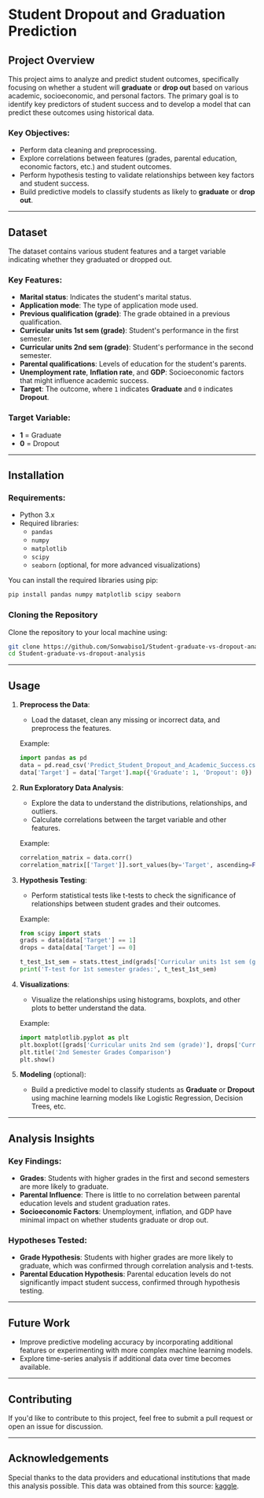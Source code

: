 # Student Dropout and Graduation Prediction

## Project Overview
This project aims to analyze and predict student outcomes, specifically focusing on whether a student will **graduate** or **drop out** based on various academic, socioeconomic, and personal factors. The primary goal is to identify key predictors of student success and to develop a model that can predict these outcomes using historical data.

### Key Objectives:
- Perform data cleaning and preprocessing.
- Explore correlations between features (grades, parental education, economic factors, etc.) and student outcomes.
- Perform hypothesis testing to validate relationships between key factors and student success.
- Build predictive models to classify students as likely to **graduate** or **drop out**.

---

## Dataset

The dataset contains various student features and a target variable indicating whether they graduated or dropped out.

### Key Features:
- **Marital status**: Indicates the student's marital status.
- **Application mode**: The type of application mode used.
- **Previous qualification (grade)**: The grade obtained in a previous qualification.
- **Curricular units 1st sem (grade)**: Student's performance in the first semester.
- **Curricular units 2nd sem (grade)**: Student's performance in the second semester.
- **Parental qualifications**: Levels of education for the student's parents.
- **Unemployment rate**, **Inflation rate**, and **GDP**: Socioeconomic factors that might influence academic success.
- **Target**: The outcome, where `1` indicates **Graduate** and `0` indicates **Dropout**.

### Target Variable:
- **1** = Graduate
- **0** = Dropout

---

## Installation

### Requirements:
- Python 3.x
- Required libraries:
  - `pandas`
  - `numpy`
  - `matplotlib`
  - `scipy`
  - `seaborn` (optional, for more advanced visualizations)

You can install the required libraries using pip:
```bash
pip install pandas numpy matplotlib scipy seaborn
```

### Cloning the Repository
Clone the repository to your local machine using:
```bash
git clone https://github.com/Sonwabiso1/Student-graduate-vs-dropout-analysis.git
cd Student-graduate-vs-dropout-analysis
```

---

## Usage

1. **Preprocess the Data**:
   - Load the dataset, clean any missing or incorrect data, and preprocess the features.
   
   Example:
   ```python
   import pandas as pd
   data = pd.read_csv('Predict_Student_Dropout_and_Academic_Success.csv', delimiter=';')
   data['Target'] = data['Target'].map({'Graduate': 1, 'Dropout': 0})
   ```

2. **Run Exploratory Data Analysis**:
   - Explore the data to understand the distributions, relationships, and outliers.
   - Calculate correlations between the target variable and other features.
   
   Example:
   ```python
   correlation_matrix = data.corr()
   correlation_matrix[['Target']].sort_values(by='Target', ascending=False)
   ```

3. **Hypothesis Testing**:
   - Perform statistical tests like t-tests to check the significance of relationships between student grades and their outcomes.
   
   Example:
   ```python
   from scipy import stats
   grads = data[data['Target'] == 1]
   drops = data[data['Target'] == 0]
   
   t_test_1st_sem = stats.ttest_ind(grads['Curricular units 1st sem (grade)'], drops['Curricular units 1st sem (grade)'], equal_var=False)
   print('T-test for 1st semester grades:', t_test_1st_sem)
   ```

4. **Visualizations**:
   - Visualize the relationships using histograms, boxplots, and other plots to better understand the data.
   
   Example:
   ```python
   import matplotlib.pyplot as plt
   plt.boxplot([grads['Curricular units 2nd sem (grade)'], drops['Curricular units 2nd sem (grade)']], labels=['Graduates', 'Dropouts'])
   plt.title('2nd Semester Grades Comparison')
   plt.show()
   ```

5. **Modeling** (optional):
   - Build a predictive model to classify students as **Graduate** or **Dropout** using machine learning models like Logistic Regression, Decision Trees, etc.

---

## Analysis Insights

### Key Findings:
- **Grades**: Students with higher grades in the first and second semesters are more likely to graduate.
- **Parental Influence**: There is little to no correlation between parental education levels and student graduation rates.
- **Socioeconomic Factors**: Unemployment, inflation, and GDP have minimal impact on whether students graduate or drop out.

### Hypotheses Tested:
- **Grade Hypothesis**: Students with higher grades are more likely to graduate, which was confirmed through correlation analysis and t-tests.
- **Parental Education Hypothesis**: Parental education levels do not significantly impact student success, confirmed through hypothesis testing.

---

## Future Work
- Improve predictive modeling accuracy by incorporating additional features or experimenting with more complex machine learning models.
- Explore time-series analysis if additional data over time becomes available.

---

## Contributing

If you'd like to contribute to this project, feel free to submit a pull request or open an issue for discussion.

---

## Acknowledgements
Special thanks to the data providers and educational institutions that made this analysis possible.
This data was obtained from this source: [kaggle](https://www.kaggle.com/datasets/syedfaizanalii/predict-students-dropout-and-academic-success).

